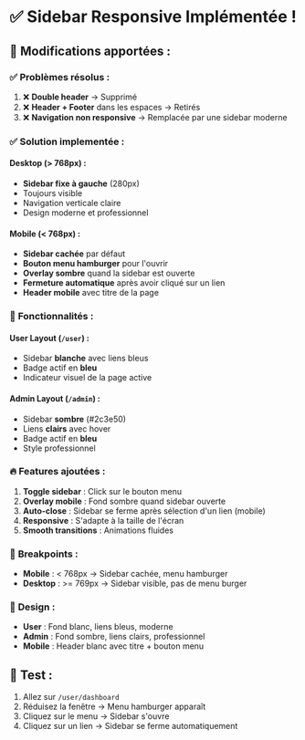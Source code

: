 # ✅ Sidebar Responsive Implémentée !

## 🎨 **Modifications apportées :**

### ✅ **Problèmes résolus :**
1. ❌ **Double header** → Supprimé
2. ❌ **Header + Footer** dans les espaces → Retirés
3. ❌ **Navigation non responsive** → Remplacée par une sidebar moderne

### ✅ **Solution implementée :**

#### **Desktop (> 768px) :**
- **Sidebar fixe à gauche** (280px)
- Toujours visible
- Navigation verticale claire
- Design moderne et professionnel

#### **Mobile (< 768px) :**
- **Sidebar cachée** par défaut
- **Bouton menu hamburger** pour l'ouvrir
- **Overlay sombre** quand la sidebar est ouverte
- **Fermeture automatique** après avoir cliqué sur un lien
- **Header mobile** avec titre de la page

### 🎯 **Fonctionnalités :**

#### **User Layout** (`/user`) :
- Sidebar **blanche** avec liens bleus
- Badge actif en **bleu**
- Indicateur visuel de la page active

#### **Admin Layout** (`/admin`) :
- Sidebar **sombre** (#2c3e50)
- Liens **clairs** avec hover
- Badge actif en **bleu**
- Style professionnel

### 🔥 **Features ajoutées :**

1. **Toggle sidebar** : Click sur le bouton menu
2. **Overlay mobile** : Fond sombre quand sidebar ouverte
3. **Auto-close** : Sidebar se ferme après sélection d'un lien (mobile)
4. **Responsive** : S'adapte à la taille de l'écran
5. **Smooth transitions** : Animations fluides

### 📱 **Breakpoints :**
- **Mobile** : < 768px → Sidebar cachée, menu hamburger
- **Desktop** : >= 769px → Sidebar visible, pas de menu burger

### 🎨 **Design :**
- **User** : Fond blanc, liens bleus, moderne
- **Admin** : Fond sombre, liens clairs, professionnel
- **Mobile** : Header blanc avec titre + bouton menu

## 🚀 **Test :**
1. Allez sur `/user/dashboard`
2. Réduisez la fenêtre → Menu hamburger apparaît
3. Cliquez sur le menu → Sidebar s'ouvre
4. Cliquez sur un lien → Sidebar se ferme automatiquement
